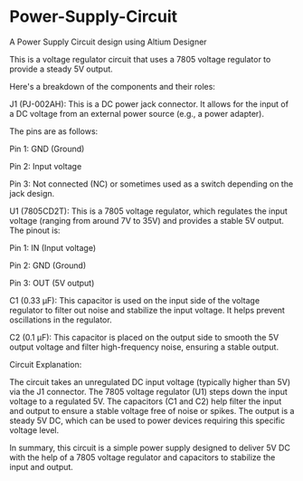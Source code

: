# Power-Supply-Circuit
A Power Supply Circuit design using Altium Designer

This is a voltage regulator circuit that uses a 7805 voltage regulator to provide a steady 5V output.

Here's a breakdown of the components and their roles:

J1 (PJ-002AH): This is a DC power jack connector. It allows for the input of a DC voltage from an external power source (e.g., a power adapter).

The pins are as follows:

Pin 1: GND (Ground)

Pin 2: Input voltage

Pin 3: Not connected (NC) or sometimes used as a switch depending on the jack design.

U1 (7805CD2T): This is a 7805 voltage regulator, which regulates the input voltage (ranging from around 7V to 35V) and provides a stable 5V output. The pinout is:

Pin 1: IN (Input voltage)

Pin 2: GND (Ground)

Pin 3: OUT (5V output)

C1 (0.33 µF): This capacitor is used on the input side of the voltage regulator to filter out noise and stabilize the input voltage. It helps prevent oscillations in the regulator.

C2 (0.1 µF): This capacitor is placed on the output side to smooth the 5V output voltage and filter high-frequency noise, ensuring a stable output.

Circuit Explanation:

The circuit takes an unregulated DC input voltage (typically higher than 5V) via the J1 connector. The 7805 voltage regulator (U1) steps down the input voltage to a regulated 5V. The capacitors (C1 and C2) help filter the input and output to ensure a stable voltage free of noise or spikes. The output is a steady 5V DC, which can be used to power devices requiring this specific voltage level.

In summary, this circuit is a simple power supply designed to deliver 5V DC with the help of a 7805 voltage regulator and capacitors to stabilize the input and output.
